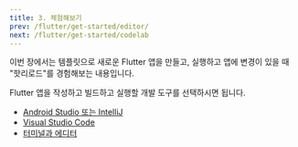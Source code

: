 ```yaml
---
title: 3. 체험해보기
prev: /flutter/get-started/editor/
next: /flutter/get-started/codelab
---
```


이번 장에서는 템플릿으로 새로운 Flutter 앱을 만들고, 실행하고 앱에 변경이 있을 때 "핫리로드"를 경험해보는 내용입니다.

Flutter 앱을 작성하고 빌드하고 실행할 개발 도구를 선택하시면 됩니다.

* [Android Studio 또는 IntelliJ](./androidstudio.md)
* [Visual Studio Code](./visualstudiocode.md)
* [터미널과 에디터](./terminal.md)